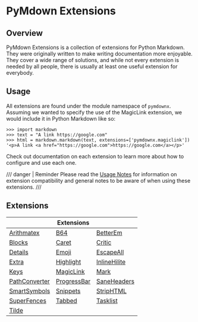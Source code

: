 # PyMdown Extensions

## Overview

PyMdown Extensions is a collection of extensions for Python Markdown. They were originally written to make writing
documentation more enjoyable. They cover a wide range of solutions, and while not every extension is needed by all
people, there is usually at least one useful extension for everybody.

## Usage

All extensions are found under the module namespace of `pymdownx`.  Assuming we wanted to specify the use of the
MagicLink extension, we would include it in Python Markdown like so:

```pycon3
>>> import markdown
>>> text = "A link https://google.com"
>>> html = markdown.markdown(text, extensions=['pymdownx.magiclink'])
'<p>A link <a href="https://google.com">https://google.com</a></p>'
```

Check out documentation on each extension to learn more about how to configure and use each one.

/// danger | Reminder
Please read the [Usage Notes](usage_notes.md) for information on extension compatibility and general notes to be
aware of when using these extensions.
///

## Extensions

&nbsp;                                       | Extensions                               | &nbsp;
-------------------------------------------- | ---------------------------------------- | ------
[Arithmatex](extensions/arithmatex.md)       | [B64](extensions/b64.md)                 | [BetterEm](extensions/betterem.md)
[Blocks](extensions/blocks/index.md)         | [Caret](extensions/caret.md)             | [Critic](extensions/critic.md)
[Details](extensions/details.md)             | [Emoji](extensions/emoji.md)             | [EscapeAll](extensions/escapeall.md)
[Extra](extensions/extra.md)                 | [Highlight](extensions/highlight.md)     | [InlineHilite](extensions/inlinehilite.md)
[Keys](extensions/keys.md)                   | [MagicLink](extensions/magiclink.md)     | [Mark](extensions/mark.md)
[PathConverter](extensions/pathconverter.md) | [ProgressBar](extensions/progressbar.md) | [SaneHeaders](extensions/saneheaders.md)
[SmartSymbols](extensions/smartsymbols.md)   | [Snippets](extensions/snippets.md)       | [StripHTML](extensions/striphtml.md)
[SuperFences](extensions/superfences.md)     | [Tabbed](extensions/tabbed.md)           | [Tasklist](extensions/tasklist.md)
[Tilde](extensions/tilde.md)                 |                                          |

